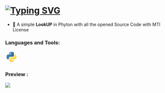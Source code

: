 # [![Typing SVG](https://readme-typing-svg.herokuapp.com?color=00F716&vCenter=true&lines=+AZ+Sekurity+Menu)](https://git.io/typing-svg)


- 🔭 A simple **LookUP** in Phyton with all the opened Source Code with MTI License

<h3 align="left">Languages and Tools:</h3>
<p align="left"> <a href="https://www.python.org" target="_blank" rel="noreferrer"> <img src="https://raw.githubusercontent.com/devicons/devicon/master/icons/python/python-original.svg" alt="python" width="40" height="40"/> </a> </p>

<h3 align="left">Preview :</h3>

<img src="https://media.discordapp.net/attachments/1167817435395665991/1350523387914489997/image.png?ex=67d70c6b&is=67d5baeb&hm=b83dd1907893161813c999e9da81966f47f78462c1f8fdffd9088648922bd9d2&=&format=webp&quality=lossless">
